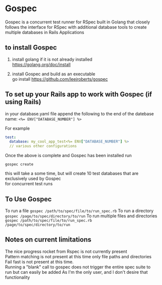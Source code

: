 # Gospec
Gospec is a concurrent test runner for RSpec built in Golang that closely \
follows the interface for RSpec with additional database tools to create
multiple databases in Rails Applications

## to install Gospec

1) install golang if it is not already installed \
https://golang.org/doc/install

2) install Gospec and build as an executable \
   go install https://github.com/leejroberts/gospec


## To set up your Rails app to work with Gospec (if using Rails)
in your database.yaml file
append the following to the end of the datebase name: `<%= ENV["DATABASE_NUMBER"] %>` 

For example
```yaml
test:
  database: my_cool_app_test<%= ENV["DATABASE_NUMBER"] %>
  // various other configurations
```

Once the above is complete and Gospec has been installed run

`gospec create`

this will take a some time, but will create 10 test databases that are exclusively used by Gospec \
for concurrent test runs

## To Use Gospec
To run a file
`gospec /path/to/spec/file/to/run_spec.rb`
To run a directory
`gospec /page/to/spec/directory/to/run`
To run multiple files and directories
`gospec /path/to/spec/file/to/run_spec.rb /page/to/spec/directory/to/run`

## Notes on current limitations
The nice progress rocket from Rspec is not currently present \
Pattern matching is not present at this time only file paths and directories \
Fail fast is not present at this time. \
Running a "blank" call to gospec does not trigger the entire spec suite to run but can easily be added
As I'm the only user, and I don't desire that functionality 
